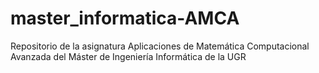 # master_informatica-AMCA
Repositorio de la asignatura Aplicaciones de Matemática Computacional Avanzada del Máster de Ingeniería Informática de la UGR
